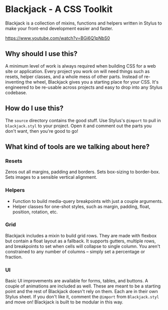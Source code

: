 # Blackjack - A CSS Toolkit

Blackjack is a collection of mixins, functions and helpers written in Stylus to make your front-end development easier and faster.

https://www.youtube.com/watch?v=BGi6Q1pNbS0

## Why should I use this?

A minimum level of work is always required when building CSS for a web site or application. Every project you work on will need things such as resets, helper classes, and a whole mess of other parts. Instead of re-inventing the wheel, Blackjack gives you a starting place for your CSS. It's engineered to be re-usable across projects and easy to drop into any Stylus codebase.

## How do I use this?

The `source` directory contains the good stuff. Use Stylus's `@import` to pull in `blackjack.styl` to your project. Open it and comment out the parts you don't want, then you're good to go!

## What kind of tools are we talking about here?

### Resets

Zeros out all margins, padding and borders. Sets box-sizing to border-box. Sets images to a sensible vertical alignment.

### Helpers

- Function to build media-query breakpoints with just a couple arguments.
- Helper classes for one-shot styles, such as margin, padding, float, position, rotation, etc.

### Grid

Blackjack includes a mixin to build grid rows. They are made with flexbox but contain a float layout as a fallback. It supports gutters, multiple rows, and breakpoints to set when cells will collapse to single column. You aren't constrained to any number of columns – simply set a percentage or fraction.

### UI

Basic UI improvements are available for forms, tables, and buttons. A couple of animations are included as well. These are meant to be a starting point and the rest of Blackjack doesn't rely on them. Each are in their own Stylus sheet. If you don't like it, comment the `@import` from `Blackjack.styl` and move on! Blackjack is built to be modular in this way.